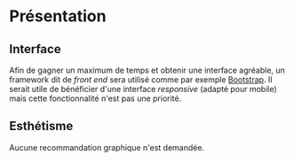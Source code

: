 # Présentation

## Interface

Afin de gagner un maximum de temps et obtenir une interface agréable, un framework dit de *front end* sera utilisé comme par exemple [Bootstrap](https://getbootstrap.com/). Il serait utile de bénéficier d'une interface *responsive* (adapté pour mobile) mais cette fonctionnalité n'est pas une priorité.

## Esthétisme

Aucune recommandation graphique n'est demandée.
